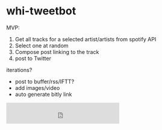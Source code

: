 # whi-tweetbot

MVP:
1. Get all tracks for a selected artist/artists from spotify API
2. Select one at random
3. Compose post linking to the track
4. post to Twitter

iterations?
- post to buffer/rss/IFTT?
- add images/video
- auto generate bitly link




<iframe width="300" height="56" src="https://embed.spotify.com/follow/1/?uri=spotify%3Aartist%3A3XgzSEuc50OkTLlg6a4ygq&amp;size=detail&amp;theme=dark" scrolling="no" frameborder="0" style="border:none; overflow:hidden;" allowtransparency="true"></iframe>
